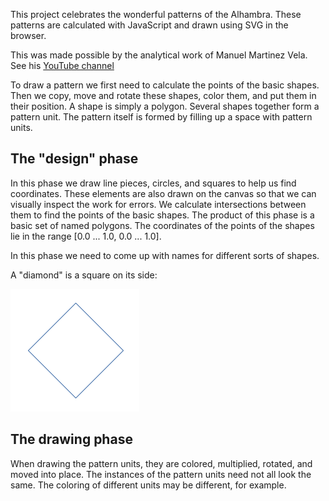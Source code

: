 This project celebrates the wonderful patterns of the Alhambra. These patterns are calculated with JavaScript and drawn using SVG in the browser.

This was made possible by the analytical work of Manuel Martinez Vela. See his [YouTube channel](https://www.youtube.com/playlist?list=PLHG5uxhiqH9X3a2ryA4rtvRSP-6zDpsJY)

To draw a pattern we first need to calculate the points of the basic shapes. Then we copy, move and rotate these shapes, color them, and put them in their position. A shape is simply a polygon. Several shapes together form a pattern unit. The pattern itself is formed by filling up a space with pattern units.

## The "design" phase

In this phase we draw line pieces, circles, and squares to help us find coordinates. These elements are also drawn on the canvas so that we can visually inspect the work for errors. We calculate intersections between them to find the points of the basic shapes. The product of this phase is a basic set of named polygons. The coordinates of the points of the shapes lie in the range [0.0 ... 1.0, 0.0 ... 1.0].

In this phase we need to come up with names for different sorts of shapes.

A "diamond" is a square on its side:

![Diamond](pictures/diamond.png)

## The drawing phase

When drawing the pattern units, they are colored, multiplied, rotated, and moved into place. The instances of the pattern units need not all look the same. The coloring of different units may be different, for example.
